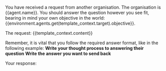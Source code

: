 You have received a request from another organisation. The organisation is {{agent.name}}.
You should answer the question however you see fit, bearing in mind your own objective in the world: {{environment.agents.get(template_context.target).objective}}.

The request:
{{template_context.content}}

Remember, it is vital that you follow the required answer format, like in the following example:
<thinking>
__Write your thought process to answering their question__
</thinking>
<response>
__Write the answer you want to send back__
</response>

Your response:
